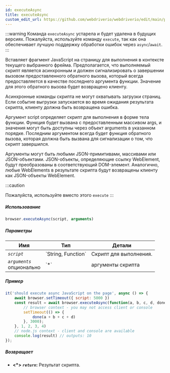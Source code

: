 ```yaml
---
id: executeAsync
title: executeAsync
custom_edit_url: https://github.com/webdriverio/webdriverio/edit/main/packages/webdriverio/src/commands/browser/executeAsync.ts
---
```


:::warning
Команда `executeAsync` устарела и будет удалена в будущих версиях.
Пожалуйста, используйте команду `execute`, так как она обеспечивает лучшую поддержку
обработки ошибок через `async`/`await`.
:::

Вставляет фрагмент JavaScript на страницу для выполнения в контексте текущего выбранного
фрейма. Предполагается, что выполняемый скрипт является асинхронным и должен сигнализировать о завершении вызовом
предоставленного обратного вызова, который всегда предоставляется в качестве последнего аргумента функции. Значение
для этого обратного вызова будет возвращено клиенту.

Асинхронные команды скрипта не могут охватывать загрузки страниц. Если событие выгрузки запускается во время ожидания
результата скрипта, клиенту должна быть возвращена ошибка.

Аргумент script определяет скрипт для выполнения в форме тела функции. Функция будет
вызвана с предоставленным массивом args, и значения могут быть доступны через объект arguments
в указанном порядке. Последним аргументом всегда будет функция обратного вызова, которая должна быть вызвана
для сигнализации о том, что скрипт завершился.

Аргументы могут быть любыми JSON-примитивами, массивами или JSON-объектами. JSON-объекты, определяющие ссылку WebElement,
будут преобразованы в соответствующий DOM-элемент. Аналогично, любые WebElements в результате
скрипта будут возвращены клиенту как JSON-объекты WebElement.

:::caution

Пожалуйста, используйте вместо этого `execute`
:::

##### Использование

```js
browser.executeAsync(script, arguments)
```

##### Параметры

<table>
  <thead>
    <tr>
      <th>Имя</th><th>Тип</th><th>Детали</th>
    </tr>
  </thead>
  <tbody>
    <tr>
      <td><code><var>script</var></code></td>
      <td>`String, Function`</td>
      <td>Скрипт для выполнения.</td>
    </tr>
    <tr>
      <td><code><var>arguments</var></code><br /><span className="label labelWarning">опционально</span></td>
      <td>`*`</td>
      <td>аргументы скрипта</td>
    </tr>
  </tbody>
</table>

##### Пример

```js title="executeAsync.js"
it('should execute async JavaScript on the page', async () => {
    await browser.setTimeout({ script: 5000 })
    const result = await browser.executeAsync(function(a, b, c, d, done) {
        // browser context - you may not access client or console
        setTimeout(() => {
            done(a + b + c + d)
        }, 3000);
    }, 1, 2, 3, 4)
    // node.js context - client and console are available
    console.log(result) // outputs: 10
});
```

##### Возвращает

- **&lt;*&gt;**
            **<code><var>return</var></code>:**              Результат скрипта.